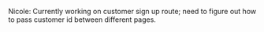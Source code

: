 Nicole: Currently working on customer sign up route; need to figure out how to pass customer id between different pages.
